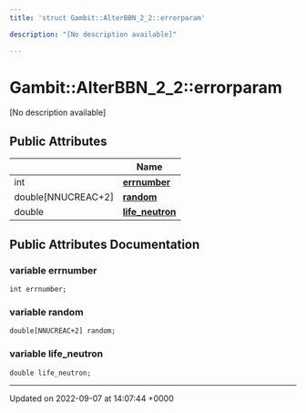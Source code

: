 ```yaml
---
title: 'struct Gambit::AlterBBN_2_2::errorparam'

description: "[No description available]"

---
```


# Gambit::AlterBBN_2_2::errorparam



[No description available]

## Public Attributes

|                | Name           |
| -------------- | -------------- |
| int | **[errnumber](/documentation/code/classes/structgambit_1_1alterbbn__2__2_1_1errorparam/#variable-errnumber)**  |
| double[NNUCREAC+2] | **[random](/documentation/code/classes/structgambit_1_1alterbbn__2__2_1_1errorparam/#variable-random)**  |
| double | **[life_neutron](/documentation/code/classes/structgambit_1_1alterbbn__2__2_1_1errorparam/#variable-life-neutron)**  |

## Public Attributes Documentation

### variable errnumber

```
int errnumber;
```


### variable random

```
double[NNUCREAC+2] random;
```


### variable life_neutron

```
double life_neutron;
```


-------------------------------

Updated on 2022-09-07 at 14:07:44 +0000